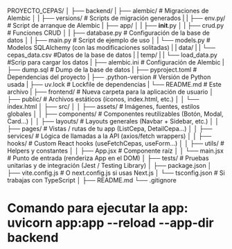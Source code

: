 PROYECTO_CEPAS/
│
├── backend/
|   ├── alembic/                 # Migraciones de Alembic
│   |    ├── versions/           # Scripts de migración generados
|   |    ├── env.py/             # Script de arranque de Alembic
|   ├── app/
│   |    ├── __init__.py
│   |    ├── crud.py             # Funciones CRUD
│   |    ├── database.py         # Configuración de la base de datos
│   |    ├── main.py             # Script de ejemplo de uso
│   |    └── models.py           # Modelos SQLAlchemy (con las modificaciones solitadas)
|   |    data/
|   |    └── cepas_data.csv      #Datos de la base de datos
|   |    temp/
|   |    └── load_data.py       #Scrip para cargar los datos
|   ├── alembic.ini             # Configuración de Alembic
|   ├── dump.sql                # Dump de la base de datos
|   ├── pyproject.toml          # Dependencias del proyecto
|   ├── .python-version         # Versión de Python usada
|   ├── uv.lock                 # Lockfile de dependencias
|   └── README.md               # Este archivo
|
├── frontend/                  # Nueva carpeta para la aplicación de usuario
│   ├── public/                # Archivos estáticos (íconos, index.html, etc.)
│   │   └── index.html
│   ├── src/
│   │   ├── assets/            # Imágenes, fuentes, estilos globales
│   │   ├── components/        # Componentes reutilizables (Botón, Modal, Card…)
│   │   ├── layouts/           # Layouts generales (Navbar + Sidebar, etc.)
│   │   ├── pages/             # Vistas / rutas de tu app (ListCepa, DetailCepa…)
│   │   ├── services/          # Lógica de llamadas a la API (axios/fetch wrappers)
│   │   ├── hooks/             # Custom React hooks (useFetchCepas, useForm…)
│   │   ├── utils/             # Helpers y constantes
│   │   ├── App.jsx            # Componente raíz
│   │   └── main.jsx           # Punto de entrada (renderiza App en el DOM)
│   ├── tests/                 # Pruebas unitarias y de integración (Jest / Testing Library)
│   ├── package.json
│   ├── vite.config.js         # O next.config.js si usas Next.js
│   └── tsconfig.json          # Si trabajas con TypeScript
│
├── README.md
└── .gitignore

# Comando para ejecutar la app: uvicorn app:app --reload --app-dir backend